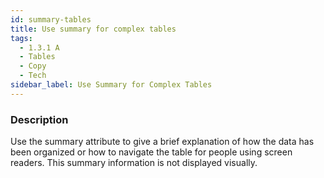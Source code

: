 ```yaml
---
id: summary-tables
title: Use summary for complex tables
tags:
  - 1.3.1 A
  - Tables
  - Copy
  - Tech
sidebar_label: Use Summary for Complex Tables
---
```


### Description

Use the summary attribute to give a brief explanation of how the data has been organized or how to navigate the table for people using screen readers. This summary information is not displayed visually.
